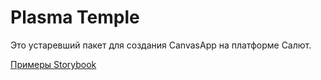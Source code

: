 # Plasma Temple

Это устаревший пакет для создания CanvasApp на платформе Салют.

[Примеры Storybook](https://plasma.sberdevices.ru/temple-archive/temple-storybook/?path=/docs/card--default)
